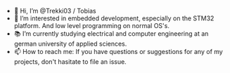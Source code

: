 - 👋 Hi, I’m @Trekki03 / Tobias
- 👀 I’m interested in embedded development, especially on the STM32 platform. And low level programming on normal OS's.
- 📚 I’m currently studying electrical and computer engineering at an german university of applied sciences. 
- 📫 How to reach me: If you have questions or suggestions for any of my projects, don't hasitate to file an issue.

<!---
Trekki03/Trekki03 is a ✨ special ✨ repository because its `README.md` (this file) appears on your GitHub profile.
You can click the Preview link to take a look at your changes.
--->
